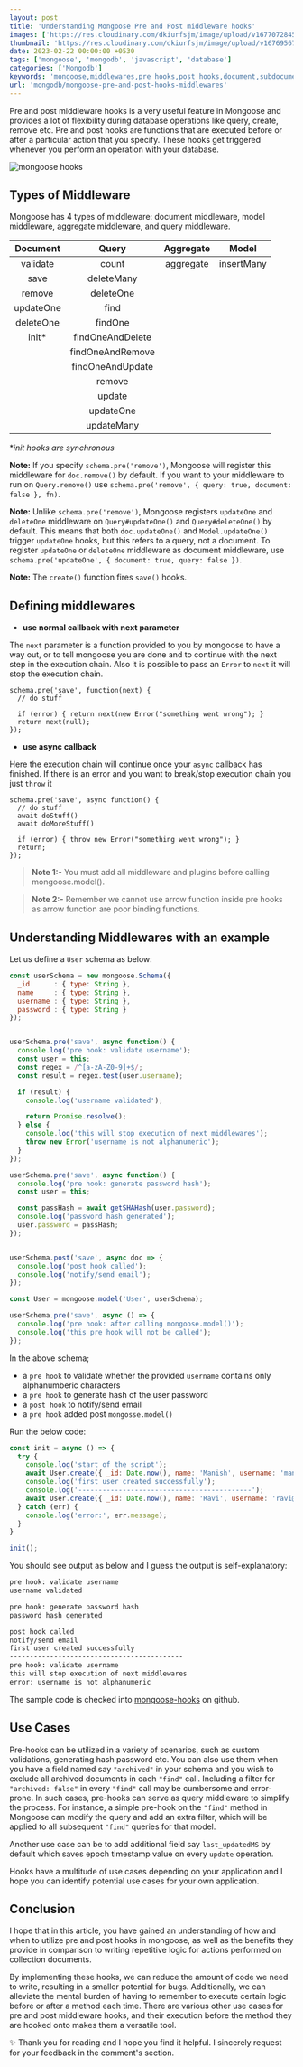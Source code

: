 ```yaml
---
layout: post
title: 'Understanding Mongoose Pre and Post middleware hooks'
images: ['https://res.cloudinary.com/dkiurfsjm/image/upload/v1677072845/mongoose-hooks_cailhh.jpg']
thumbnail: 'https://res.cloudinary.com/dkiurfsjm/image/upload/v1676956718/mongoose_logo_hr3blb.jpg'
date: 2023-02-22 00:00:00 +0530
tags: ['mongoose', 'mongodb', 'javascript', 'database']
categories: ['Mongodb']
keywords: 'mongoose,middlewares,pre hooks,post hooks,document,subdocument'
url: 'mongodb/mongoose-pre-and-post-hooks-middlewares'
---
```


Pre and post middleware hooks is a very useful feature in Mongoose and provides a lot of flexibility during database operations like query, create, remove etc. Pre and post hooks are functions that are executed before or after a particular action that you specify. These hooks get triggered whenever you perform an operation with your database.

![mongoose hooks](https://res.cloudinary.com/dkiurfsjm/image/upload/v1677072845/mongoose-hooks_cailhh.jpg)

## Types of Middleware

Mongoose has 4 types of middleware: document middleware, model middleware, aggregate middleware, and query middleware.

| Document | Query | Aggregate | Model |
|:--------:|:-----:|:---------:|:-----:|
| validate | count | aggregate | insertMany |
| save | deleteMany | | |
| remove | deleteOne | | |
| updateOne | find | | |
| deleteOne | findOne | | |
| init*  | findOneAndDelete | | |
| | findOneAndRemove |  | |
| | findOneAndUpdate | | |
| | remove | | |
| | update | | |
| | updateOne | | |
| | updateMany | | |

**init hooks are synchronous*

**Note:** If you specify `schema.pre('remove')`, Mongoose will register this middleware for `doc.remove()` by default. If you want to your middleware to run on `Query.remove()` use `schema.pre('remove', { query: true, document: false }, fn)`.

**Note:** Unlike `schema.pre('remove')`, Mongoose registers `updateOne` and `deleteOne` middleware on `Query#updateOne()` and `Query#deleteOne()` by default. This means that both `doc.updateOne()` and `Model.updateOne()` trigger `updateOne` hooks, but this refers to a query, not a document. To register `updateOne` or `deleteOne` middleware as document middleware, use `schema.pre('updateOne', { document: true, query: false })`.

**Note:** The `create()` function fires `save()` hooks.

## Defining middlewares

- **use normal callback with next parameter**

The `next` parameter is a function provided to you by mongoose to have a way out, or to tell mongoose you are done and to continue with the next step in the execution chain. Also it is possible to pass an `Error` to `next` it will stop the execution chain.

```
schema.pre('save', function(next) {
  // do stuff
  
  if (error) { return next(new Error("something went wrong"); }
  return next(null);
});
```

- **use async callback**

Here the execution chain will continue once your `async` callback has finished. If there is an error and you want to break/stop execution chain you just `throw` it

```
schema.pre('save', async function() {
  // do stuff
  await doStuff()
  await doMoreStuff()

  if (error) { throw new Error("something went wrong"); }
  return;
});
```
> **Note 1:-** You must add all middleware and plugins before calling mongoose.model().

> **Note 2:-** Remember we cannot use arrow function inside pre hooks as arrow function are poor binding functions.

## Understanding Middlewares with an example

Let us define a `User` schema as below:

```javascript
const userSchema = new mongoose.Schema({
  _id      : { type: String },
  name     : { type: String },
  username : { type: String },
  password : { type: String }
});


userSchema.pre('save', async function() {
  console.log('pre hook: validate username');
  const user = this;
  const regex = /^[a-zA-Z0-9]+$/;
  const result = regex.test(user.username);

  if (result) {
    console.log('username validated');

    return Promise.resolve();
  } else {
    console.log('this will stop execution of next middlewares');
    throw new Error('username is not alphanumeric');
  }
});

userSchema.pre('save', async function() {
  console.log('pre hook: generate password hash');
  const user = this;

  const passHash = await getSHAHash(user.password);
  console.log('password hash generated');
  user.password = passHash;
});


userSchema.post('save', async doc => {
  console.log('post hook called');
  console.log('notify/send email');
});

const User = mongoose.model('User', userSchema);

userSchema.pre('save', async () => {
  console.log('pre hook: after calling mongoose.model()');
  console.log('this pre hook will not be called');
});
```

In the above schema;

- a `pre hook` to validate whether the provided `username` contains only alphanumberic characters
- a `pre hook` to generate hash of the user password
- a `post hook` to notify/send email
- a `pre hook` added post `mongosse.model()`

Run the below code:

```javascript
const init = async () => {
  try {
    console.log('start of the script');
    await User.create({ _id: Date.now(), name: 'Manish', username: 'manisuec', password: 'abc123' });
    console.log('first user created successfully');
    console.log('-------------------------------------------');
    await User.create({ _id: Date.now(), name: 'Ravi', username: 'ravi@123', password: 'abc123' });
  } catch (err) {
    console.log('error:', err.message);
  }
}

init();
```

You should see output as below and I guess the output is self-explanatory:

```bash
pre hook: validate username
username validated

pre hook: generate password hash
password hash generated

post hook called
notify/send email
first user created successfully
-------------------------------------------
pre hook: validate username
this will stop execution of next middlewares
error: username is not alphanumeric
```

The sample code is checked into [mongoose-hooks](https://github.com/manisuec/techinsights-tutorials/tree/main/mongoose-hooks) on github.

## Use Cases

Pre-hooks can be utilized in a variety of scenarios, such as custom validations, generating hash password etc. You can also use them when you have a field named say `"archived"` in your schema and you wish to exclude all archived documents in each `"find"` call. Including a filter for `"archived: false"` in every `"find"` call may be cumbersome and error-prone. In such cases, pre-hooks can serve as query middleware to simplify the process. For instance, a simple pre-hook on the `"find"` method in Mongoose can modify the query and add an extra filter, which will be applied to all subsequent `"find"` queries for that model.

Another use case can be to add additional field say `last_updatedMS` by default which saves epoch timestamp value on every `update` operation.

Hooks have a multitude of use cases depending on your application and I hope you can identify potential use cases for your own application.


## Conclusion

I hope that in this article, you have gained an understanding of how and when to utilize pre and post hooks in mongoose, as well as the benefits they provide in comparison to writing repetitive logic for actions performed on collection documents.

By implementing these hooks, we can reduce the amount of code we need to write, resulting in a smaller potential for bugs. Additionally, we can alleviate the mental burden of having to remember to execute certain logic before or after a method each time. There are various other use cases for pre and post middleware hooks, and their execution before the method they are hooked onto makes them a versatile tool.

✨ Thank you for reading and I hope you find it helpful. I sincerely request for your feedback in the comment's section.

